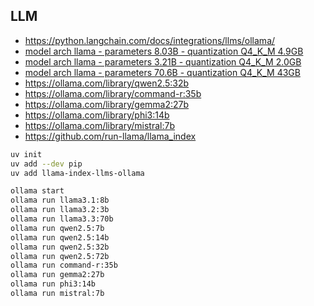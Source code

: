 
## LLM

- https://python.langchain.com/docs/integrations/llms/ollama/
- [model arch llama - parameters 8.03B - quantization Q4_K_M 4.9GB](https://ollama.com/library/llama3.1)
- [model arch llama - parameters 3.21B - quantization Q4_K_M 2.0GB](https://ollama.com/library/llama3.2)
- [model arch llama - parameters 70.6B - quantization Q4_K_M  43GB](https://ollama.com/library/llama3.3)
- https://ollama.com/library/qwen2.5:32b
- https://ollama.com/library/command-r:35b
- https://ollama.com/library/gemma2:27b
- https://ollama.com/library/phi3:14b
- https://ollama.com/library/mistral:7b
- https://github.com/run-llama/llama_index

```sh
uv init
uv add --dev pip
uv add llama-index-llms-ollama

ollama start
ollama run llama3.1:8b
ollama run llama3.2:3b
ollama run llama3.3:70b
ollama run qwen2.5:7b
ollama run qwen2.5:14b
ollama run qwen2.5:32b
ollama run qwen2.5:72b
ollama run command-r:35b
ollama run gemma2:27b
ollama run phi3:14b
ollama run mistral:7b
```
